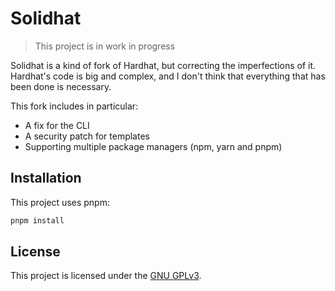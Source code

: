 # Solidhat

> This project is in work in progress

Solidhat is a kind of fork of Hardhat, but correcting the imperfections of it. Hardhat's code is big and complex, and I don't think that everything that has been done is necessary.

This fork includes in particular:
 - A fix for the CLI
 - A security patch for templates
 - Supporting multiple package managers (npm, yarn and pnpm)

## Installation

This project uses pnpm:

```bash
pnpm install
```

## License

This project is licensed under the [GNU GPLv3](./LICENSE).
